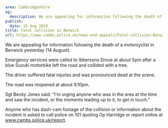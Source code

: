 ```yaml
area: Cambridgeshire
og:
  description: We are appealing for information following the death of a motorcyclist in Benwick yesterday (14 August).
publish:
  date: 15 Aug 2019
title: Fatal collision in Benwick
url: https://www.cambs.police.uk/news-and-appeals/Fatal-collision-Benwick
```

We are appealing for information following the death of a motorcyclist in Benwick yesterday (14 August).

Emergency services were called to Ibbersons Drove at about 5pm after a blue Suzuki motorbike left the road and collided with a tree.

The driver suffered fatal injuries and was pronounced dead at the scene.

The road was reopened at about 9.10pm.

Sgt Becky Jones said: "I'm urging anyone who was in the area at the time and saw the incident, or the moments leading up to it, to get in touch."

Anyone who has dash-cam footage of the collision or information about the incident is asked to call police on 101 quoting Op Harridge or report online at www.cambs.police.uk/report.
